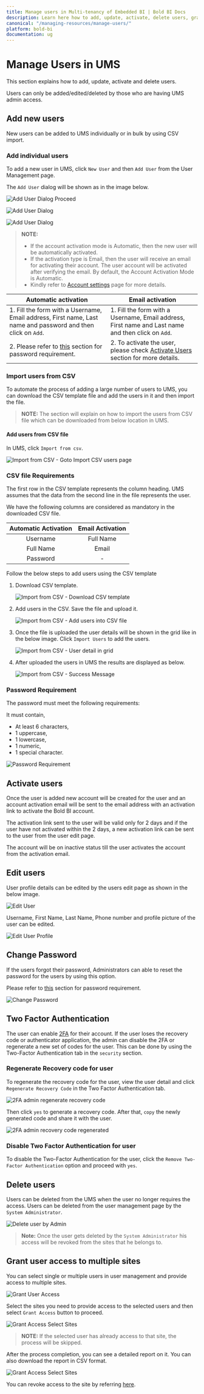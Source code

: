 ```yaml
---
title: Manage users in Multi-tenancy of Embedded BI | Bold BI Docs
description: Learn here how to add, update, activate, delete users, grant access to the site and more in User Management Server of Embedded Bold BI.
canonical: "/managing-resources/manage-users/"
platform: bold-bi
documentation: ug
---
```


# Manage Users in UMS

This section explains how to add, update, activate and delete users.

Users can only be added/edited/deleted by those who are having UMS admin access.

## Add new users

New users can be added to UMS individually or in bulk by using CSV import.

### Add individual users

To add a new user in UMS, click `New User` and then `Add User` from the User Management page. 

The `Add User` dialog will be shown as in the image below.

![Add User Dialog Proceed](/static/assets/multi-tenancy/images/add-user-dialog-proceed.png#max-width=95%)

![Add User Dialog](/static/assets/multi-tenancy/images/add-user-dialog-save.png#max-width=95%)

![Add User Dialog](/static/assets/multi-tenancy/images/add-user-success-prompt.png#max-width=95%)

> **NOTE:**  
> * If the account activation mode is Automatic, then the new user will be automatically activated. 
> * If the activation type is Email, then the user will receive an email for activating their account. The user account will be activated after verifying the email. By default, the Account Activation Mode is Automatic.
> * Kindly refer to [Account settings](/site-administration/account-settings/) page for more details.

**Automatic activation**|**Email activation**
-----|-----
1. Fill the form with a Username, Email address, First name, Last name and password and then click on `Add`.|1. Fill the form with a Username, Email address, First name and Last name and then click on `Add`.
2. Please refer to [this](#password-requirement) section for password requirement.|2. To activate the user, please check [Activate Users](#activate-users) section for more details.

### Import users from CSV

To automate the process of adding a large number of users to UMS, you can download the CSV template file and add the users in it and then import the file.

> **NOTE:**  The section will explain on how to import the users from CSV file which can be downloaded from below location in UMS.

#### Add users from CSV file

In UMS, click `Import from csv`.

![Import from CSV - Goto Import CSV users page](/static/assets/multi-tenancy/images/goto-import-csv-users.png#max-width=95%)

### CSV file Requirements

The first row in the CSV template represents the column heading. UMS assumes that the data from the second line in the file represents the user.

We have the following columns are considered as mandatory in the downloaded CSV file.

**Automatic Activation**|**Email Activation**
:-----:|:-----:
Username|Full Name
Full Name|Email
Password|-

Follow the below steps to add users using the CSV template

1. Download CSV template.

	![Import from CSV - Download CSV template](/static/assets/multi-tenancy/images/download-csv-template.png#max-width=95%)

2. Add users in the CSV. Save the file and upload it.

	![Import from CSV - Add users into CSV file](/static/assets/multi-tenancy/images/csv-import-add-users.png#max-width=95%)

3. Once the file is uploaded the user details will be shown in the grid like in the below image. Click `Import Users` to add the users.

	![Import from CSV - User detail in grid](/static/assets/multi-tenancy/images/csv-import-proceed.png#max-width=95%)

4. After uploaded the users in UMS the results are displayed as below.

    ![Import from CSV - Success Message](/static/assets/multi-tenancy/images/csv-import-success-prompt.png#max-width=95%)
	
### Password Requirement
The password must meet the following requirements:

It must contain,

* At least 6 characters,
* 1 uppercase,
* 1 lowercase,
* 1 numeric,
* 1 special character.

![Password Requirement](/static/assets/multi-tenancy/images/user-add-dialog-password-validation.png#max-width=40%)

## Activate users
Once the user is added new account will be created for the user and an account activation email will be sent to the email address with an activation link to activate the Bold BI account.

The activation link sent to the user will be valid only for 2 days and if the user have not activated within the 2 days, a new activation link can be sent to the user from the user edit page.

The account will be on inactive status till the user activates the account from the activation email.

## Edit users
User profile details can be edited by the users edit page as shown in the below image.

![Edit User](/static/assets/multi-tenancy/images/edit-user-proceed.png#max-width=95%)

Username, First Name, Last Name, Phone number and profile picture of the user can be edited.

![Edit User Profile](/static/assets/multi-tenancy/images/edit-user.png#max-width=95%)

## Change Password 
If the users forgot their password, Administrators can able to reset the password for the users by using this option.

Please refer to [this](#password-requirement) section for password requirement.

![Change Password](/static/assets/multi-tenancy/images/change-password.png#max-width=95%)

## Two Factor Authentication
The user can enable [2FA](/managing-resources/manage-users/profile/#two-factor-authentication) for their account. If the user loses the recovery code or authenticator application, the admin can disable the 2FA or regenerate a new set of codes for the user. This can be done by using the Two-Factor Authentication tab in the `security` section.

### Regenerate Recovery code for user
To regenerate the recovery code for the user, view the user detail and click `Regenerate Recovery Code` in the Two Factor Authentication tab.

![2FA admin regenerate recovery code](/static/assets/multi-tenancy/images/regenerate-recovery-code-admin.png#max-width=95%)

Then click `yes` to generate a recovery code. After that, `copy` the newly generated code and share it with the user.

![2FA admin recovery code regenerated](/static/assets/multi-tenancy/images/recovery-code-regenerated-admin.png#max-width=95%)

### Disable Two Factor Authentication for user

To disable the Two-Factor Authentication for the user, click the `Remove Two-Factor Authentication` option and proceed with `yes`.

## Delete users
Users can be deleted from the UMS when the user no longer requires the access. Users can be deleted from the user management page by the `System Administrator`.

![Delete user by Admin](/static/assets/multi-tenancy/images/delete-user.png#max-width=95%)

> **Note:**  Once the user gets deleted by the `System Administrator` his access will be revoked from the sites that he belongs to.

## Grant user access to multiple sites

You can select single or multiple users in user management and provide access to multiple sites.

![Grant User Access](/static/assets/multi-tenancy/images/grant-user-access-proceed.png#max-width=95%)

Select the sites you need to provide access to the selected users and then select `Grant Access` button to proceed.

![Grant Access Select Sites](/static/assets/multi-tenancy/images/grant-access-select-site.png#max-width=95%)

> **NOTE:**  If the selected user has already access to that site, the process will be skipped.

After the process completion, you can see a detailed report on it. You can also download the report in CSV format.

![Grant Access Select Sites](/static/assets/multi-tenancy/images/grant-access-report.png#max-width=95%)

You can revoke access to the site by referring [here](/multi-tenancy/manage-sites/#revoke-access).
